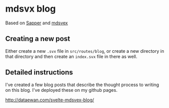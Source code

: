 # mdsvx blog

Based on [Sapper](https://sapper.svelte.dev/) and [mdsvex](https://mdsvex.pngwn.io/docs/)


## Creating a new post


Either create a new `.svx` file in `src/routes/blog`,
or create a new directory in that directory and then create an `index.svx` file in there as well.

## Detailed instructions

I've created a few blog posts that describe the thought process to writing on this blog.
I've deployed these on my github pages.

http://dataewan.com/svelte-mdsvex-blog/

